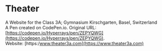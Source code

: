 # Theater


A Website for the Class 3A; Gymnasium Kirschgarten, Basel, Switzerland \
A Pen created on CodePen.io. Original URL: [https://codepen.io/Hyperrays/pen/ZEPYQWG](https://codepen.io/Hyperrays/pen/ZEPYQWG). \
Website: [https:/www.theater3a.com](https://www.theater3a.com)
